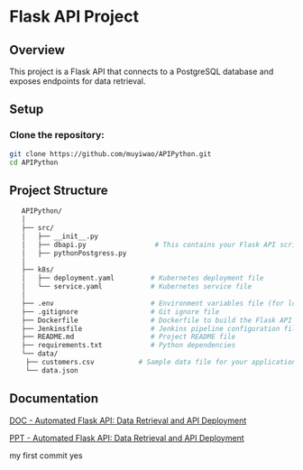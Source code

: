 # Flask API Project

## Overview
This project is a Flask API that connects to a PostgreSQL database and exposes endpoints for data retrieval.

## Setup
### Clone the repository:
```bash
git clone https://github.com/muyiwao/APIPython.git
cd APIPython
```

## Project Structure
```bash
   APIPython/
   │
   ├── src/
   │   ├── __init__.py
   │   ├── dbapi.py                 # This contains your Flask API script
   │   ├── pythonPostgress.py
   │
   ├── k8s/
   │   ├── deployment.yaml         # Kubernetes deployment file
   │   └── service.yaml            # Kubernetes service file
   │
   ├── .env                        # Environment variables file (for local testing)
   ├── .gitignore                  # Git ignore file
   ├── Dockerfile                  # Dockerfile to build the Flask API container
   ├── Jenkinsfile                 # Jenkins pipeline configuration file
   ├── README.md                   # Project README file
   ├── requirements.txt            # Python dependencies
   └── data/
    ├── customers.csv           # Sample data file for your application
    └── data.json   
```

## Documentation
[DOC - Automated Flask API: Data Retrieval and API Deployment](https://docs.google.com/document/d/1x2HqVoatImTDcMQ8bwDp_8liu50ZY28idWoBswVBboA/edit?usp=sharing)

[PPT - Automated Flask API: Data Retrieval and API Deployment](https://docs.google.com/presentation/d/1POA9AAxhL9brIXMqqRh0sMiqjhSvTKNCBguFZPrcpek/edit?usp=sharing)


my first commit yes
